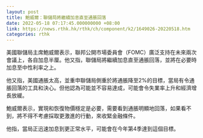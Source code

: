 ```yaml
---
layout: post
title: 鮑威爾：聯儲局將繼續加息直至通脹回落
date: 2022-05-18 07:17:45.000000000 +08:00
link: https://news.rthk.hk/rthk/ch/component/k2/1649026-20220518.htm
categories: rthk
---
```


美國聯儲局主席鮑威爾表示，聯邦公開市場委員會（FOMC）廣泛支持在未來兩次會議上，各自加息半厘。他又指，聯儲局將繼續加息直至通脹回落，並將在必要時加息至中性利率之上。

他又指，美國通脹太高，並重申聯儲局側重於將通脹降至2%的目標，當局有令通脹回落的工具和決心。但他認為可能並不容易達成，可能會令失業率上升和經濟增長放緩。

鮑威爾表示，實現和恢復物價穩定是必要，需要看到通脹明顯地回落，如果看不到，將不得不考慮採取更激進的行動，來收緊金融條件。

他指，當局正迅速加息到更正常水平，可能會在今年第4季達到這個目標。

